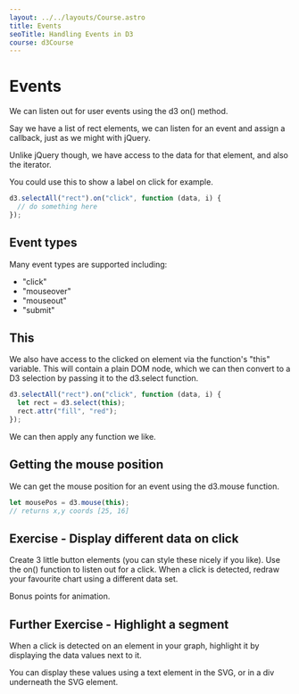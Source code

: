 ```yaml
---
layout: ../../layouts/Course.astro
title: Events
seoTitle: Handling Events in D3
course: d3Course
---
```


# Events

We can listen out for user events using the d3 on() method.

Say we have a list of rect elements, we can listen for an event and assign a callback, just as we might with jQuery.

Unlike jQuery though, we have access to the data for that element, and also the iterator.

You could use this to show a label on click for example.

```js
d3.selectAll("rect").on("click", function (data, i) {
  // do something here
});
```

## Event types

Many event types are supported including:

- "click"
- "mouseover"
- "mouseout"
- "submit"

## This

We also have access to the clicked on element via the function's "this" variable. This will contain a plain DOM node, which we can then convert to a D3 selection by passing it to the d3.select function.

```js
d3.selectAll("rect").on("click", function (data, i) {
  let rect = d3.select(this);
  rect.attr("fill", "red");
});
```

We can then apply any function we like.

## Getting the mouse position

We can get the mouse position for an event using the d3.mouse function.

```js
let mousePos = d3.mouse(this);
// returns x,y coords [25, 16]
```

## Exercise - Display different data on click

Create 3 little button elements (you can style these nicely if you like). Use the on() function to listen out for a click. When a click is detected, redraw your favourite chart using a different data set.

Bonus points for animation.

## Further Exercise - Highlight a segment

When a click is detected on an element in your graph, highlight it by displaying the data values next to it.

You can display these values using a text element in the SVG, or in a div underneath the SVG element.
